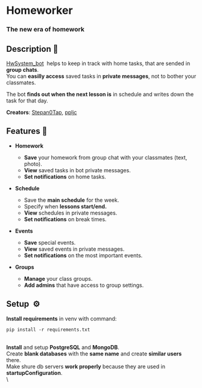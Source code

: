 # Homeworker
### The new era of homework 

## Description 📃
[HwSystem_bot](https://t.me/HwSystem_bot)  helps to keep in track with home tasks, that are sended in **group chats**.\
You can **easilly access** saved tasks in **private messages**, not to bother your classmates.

The bot **finds out when the next lesson is** in schedule and writes down the task for that day.

**Creators**: [Stepan0Tap](https://github.com/Stepan0Tap), [ppljc](https://github.com/ppljc)

## Features 💠
- **Homework**
   - **Save** your homework from group chat with your classmates (text, photo).
   - **View** saved tasks in bot private messages.
   - **Set notifications** on home tasks.

- **Schedule**
   - Save the **main schedule** for the week.
   - Specify when **lessons start/end.**
   - **View** schedules in private messages.
   - **Set notifications** on break times.

- **Events**
   - **Save** special events.
   - **View** saved events in private messages.
   - **Set notifications** on the most important events.

- **Groups**
   - **Manage** your class groups.
   - **Add admins** that have access to group settings.


## Setup  ⚙️
**Install requirements** in venv with command:
```
pip install -r requirements.txt
```
\
**Install** and setup **PostgreSQL** and **MongoDB**.\
Create **blank databases** with the **same name** and create **similar users** there.\
Make shure db servers **work properly** because they are used in **startupConfiguration**.\
\
